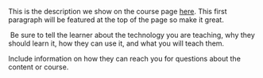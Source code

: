 This is the description we show on the course page [here](https://lab.github.com/githubtraining/github-actions:-writing-javascript-actions). This first paragraph will be featured at the top of the page so make it great.
​

​
Be sure to tell the learner about the technology you are teaching, why they should learn it, how they can use it, and what you will teach them.
​


Include information on how they can reach you for questions about the content or course. 